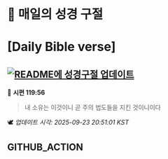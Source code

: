 # 🙏 매일의 성경 구절
# [Daily Bible verse]
## [![README에 성경구절 업데이트](https://github.com/DONGSUKA/first_test/actions/workflows/update-readme-bible.yml/badge.svg)](https://github.com/DONGSUKA/first_test/actions/workflows/update-readme-bible.yml)
<!-- START_BIBLE_VERSE -->
📖 **시편 119:56**
> 내 소유는 이것이니 곧 주의 법도들을 지킨 것이니이다

🕊️ _업데이트 시각: 2025-09-23 20:51:01 KST_
  <!-- END_BIBLE_VERSE -->
## GITHUB_ACTION

